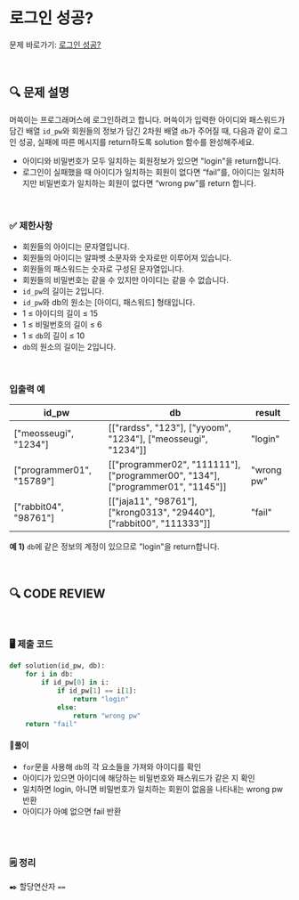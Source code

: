 # 로그인 성공?

문제 바로가기: [로그인 성공?](https://school.programmers.co.kr/learn/courses/30/lessons/120883)

<br/>

## **🔍 문제 설명**

머쓱이는 프로그래머스에 로그인하려고 합니다. 머쓱이가 입력한 아이디와 패스워드가 담긴 배열 `id_pw`와 회원들의 정보가 담긴 2차원 배열 `db`가 주어질 때, 다음과 같이 로그인 성공, 실패에 따른 메시지를 return하도록 solution 함수를 완성해주세요.

- 아이디와 비밀번호가 모두 일치하는 회원정보가 있으면 "login"을 return합니다.
- 로그인이 실패했을 때 아이디가 일치하는 회원이 없다면 “fail”를, 아이디는 일치하지만 비밀번호가 일치하는 회원이 없다면 “wrong pw”를 return 합니다.
<br/>

### **✅ 제한사항**

- 회원들의 아이디는 문자열입니다.
- 회원들의 아이디는 알파벳 소문자와 숫자로만 이루어져 있습니다.
- 회원들의 패스워드는 숫자로 구성된 문자열입니다.
- 회원들의 비밀번호는 같을 수 있지만 아이디는 같을 수 없습니다.
- `id_pw`의 길이는 2입니다.
- `id_pw`와 db의 원소는 [아이디, 패스워드] 형태입니다.
- 1 ≤ 아이디의 길이 ≤ 15
- 1 ≤ 비밀번호의 길이 ≤ 6
- 1 ≤ `db`의 길이 ≤ 10
- `db`의 원소의 길이는 2입니다.

<br/>

### **입출력 예**


|            id_pw          |                                               db                                |    result  |
|---------------------------|---------------------------------------------------------------------------------|------------|
|    ["meosseugi", "1234"]  |           [["rardss", "123"], ["yyoom", "1234"], ["meosseugi", "1234"]]         |   "login"  |
| ["programmer01", "15789"] | [["programmer02", "111111"], ["programmer00", "134"], ["programmer01", "1145"]] | "wrong pw" |
|   ["rabbit04", "98761"]   |         [["jaja11", "98761"], ["krong0313", "29440"], ["rabbit00", "111333"]]   |    "fail"  |

**예 1)**
`db`에 같은 정보의 계정이 있으므로 "login"을 return합니다.

<br/>

## **🔍 CODE REVIEW**
<br/>

### **🖥️ 제출 코드**

```python
def solution(id_pw, db):
    for i in db:
        if id_pw[0] in i:
            if id_pw[1] == i[1]:
                return "login"
            else:
                return "wrong pw"
    return "fail"
```

#### **📍풀이**

- `for`문을 사용해 `db`의 각 요소들을 가져와 아이디를 확인
- 아이디가 있으면 아이디에 해당하는 비밀번호와 패스워드가 같은 지 확인
- 일치하면 login, 아니면 비밀번호가 일치하는 회원이 없음을 나타내는 wrong pw 반환
- 아이디가 아예 없으면 fail 반환

<br/>

  #
### **🗒️ 정리**
✒️ 할당연산자 `==`   

